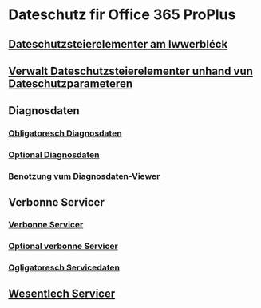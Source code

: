 # Dateschutz fir Office 365 ProPlus
## [Dateschutzsteierelementer am Iwwerbléck](overview-privacy-controls.md)
## [Verwalt Dateschutzsteierelementer unhand vun Dateschutzparameteren](manage-privacy-controls.md)

## Diagnosdaten
### [Obligatoresch Diagnosdaten](required-diagnostic-data.md)
### [Optional Diagnosdaten](optional-diagnostic-data.md)
### [Benotzung vum Diagnosdaten-Viewer](https://support.office.com/article/cf761ce9-d805-4c60-a339-4e07f3182855)

## Verbonne Servicer
### [Verbonne Servicer](connected-experiences.md)
### [Optional verbonne Servicer](optional-connected-experiences.md)
### [Ogligatoresch Servicedaten](required-service-data.md)

## [Wesentlech Servicer](essential-services.md)